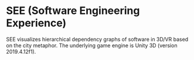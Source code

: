 # SEE (Software Engineering Experience)

SEE visualizes hierarchical dependency graphs of software in 3D/VR based on the city metaphor. The underlying game engine is Unity 3D (version 2019.4.12f1). 
